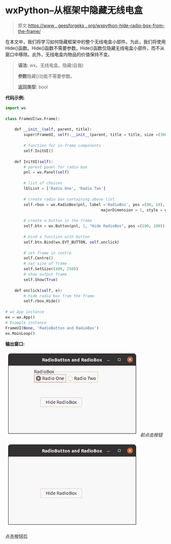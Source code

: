 # wxPython–从框架中隐藏无线电盒

> 原文:[https://www . geesforgeks . org/wxpython-hide-radio-box-from-the-frame/](https://www.geeksforgeeks.org/wxpython-hide-radio-box-from-the-frame/)

在本文中，我们将学习如何隐藏框架中的整个无线电盒小部件。为此，我们将使用 Hide()函数。Hide()函数不需要参数。Hide()函数仅隐藏无线电盒小部件，而不从窗口中移除。此外，无线电盒内物品的价值保持不变。

> **语法:** wx。无线电盒。隐藏(自我)
> 
> **参数**隐藏()功能不需要参数。
> 
> **返回类型:** bool

**代码示例:**

```py
import wx

class FrameUI(wx.Frame):

    def __init__(self, parent, title):
        super(FrameUI, self).__init__(parent, title = title, size =(300, 200))

        # function for in-frame components
        self.InitUI()

    def InitUI(self):
        # parent panel for radio box
        pnl = wx.Panel(self)

        # list of choices
        lblList = ['Radio One', 'Radio Two']

        # create radio box containing above list
        self.rbox = wx.RadioBox(pnl, label ='RadioBox', pos =(80, 10), choices = lblList,
                                          majorDimension = 1, style = wx.RA_SPECIFY_ROWS)

        # create a button in the frame
        self.btn = wx.Button(pnl, 1, "Hide RadioBox", pos =(100, 100));

        # bind a function with button
        self.btn.Bind(wx.EVT_BUTTON, self.onclick)

        # set frame in centre
        self.Centre()
        # set size of frame
        self.SetSize((400, 250))
        # show output frame
        self.Show(True)

    def onclick(self, e):
        # hide radio box from the frame
        self.rbox.Hide()

# wx App instance
ex = wx.App()
# Example instance
FrameUI(None, 'RadioButton and RadioBox')
ex.MainLoop()
```

**输出窗口:**

![](img/3b030175f615fee7f3a97b0aa0e8ecb6.png)
*前点击按钮*

![](img/cb88c3275e6afce9f1c083d86b5cee26.png)

点击按钮后